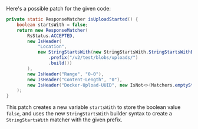 Here's a possible patch for the given code:

```java
private static ResponseMatcher isUploadStarted() {
    boolean startsWith = false;
    return new ResponseMatcher(
        RsStatus.ACCEPTED,
        new IsHeader(
            "Location",
            new StringStartsWith(new StringStartsWith.StringStartsWithBuilder()
                .prefix("/v2/test/blobs/uploads/")
                .build())
        ),
        new IsHeader("Range", "0-0"),
        new IsHeader("Content-Length", "0"),
        new IsHeader("Docker-Upload-UUID", new IsNot<>(Matchers.emptyString()))
    );
}
```

This patch creates a new variable `startsWith` to store the boolean value `false`, and uses the new `StringStartsWith` builder syntax to create a `StringStartsWith` matcher with the given prefix.